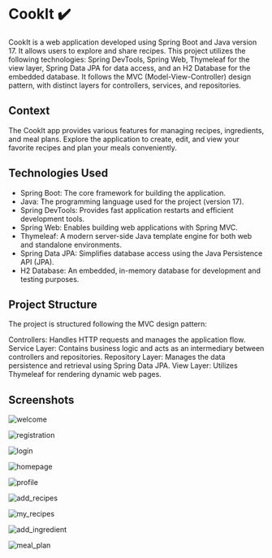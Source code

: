 #  CookIt ✔️
CookIt is a web application developed using Spring Boot and Java version 17. It allows users to explore and share recipes. This project utilizes the following technologies: Spring DevTools, Spring Web, Thymeleaf for the view layer, Spring Data JPA for data access, and an H2 Database for the embedded database. It follows the MVC (Model-View-Controller) design pattern, with distinct layers for controllers, services, and repositories.

## Context
The CookIt app provides various features for managing recipes, ingredients, and meal plans. Explore the application to create, edit, and view your favorite recipes and plan your meals conveniently.

## Technologies Used
* Spring Boot: The core framework for building the application.
* Java: The programming language used for the project (version 17).
* Spring DevTools: Provides fast application restarts and efficient development tools.
* Spring Web: Enables building web applications with Spring MVC.
* Thymeleaf: A modern server-side Java template engine for both web and standalone environments.
* Spring Data JPA: Simplifies database access using the Java Persistence API (JPA).
* H2 Database: An embedded, in-memory database for development and testing purposes.

## Project Structure
The project is structured following the MVC design pattern:

Controllers: Handles HTTP requests and manages the application flow.
Service Layer: Contains business logic and acts as an intermediary between controllers and repositories.
Repository Layer: Manages the data persistence and retrieval using Spring Data JPA.
View Layer: Utilizes Thymeleaf for rendering dynamic web pages.

## Screenshots
![welcome](https://github.com/raufdevo/CookIt/assets/98706594/0562f84c-3594-4566-9f99-bc453842563b)

![registration](https://github.com/raufdevo/CookIt/assets/98706594/c79b5e19-7b8b-4bb0-9a14-f600bb5119ce)

![login](https://github.com/raufdevo/CookIt/assets/98706594/c924e4b3-8db1-414a-b237-2d3f4d55225a)

![homepage](https://github.com/raufdevo/CookIt/assets/98706594/958dc728-7b18-4174-9644-21b14d581705)

![profile](https://github.com/raufdevo/CookIt/assets/98706594/4adae4a3-e505-4a74-9c5c-cb4c1c9cc7bb)

![add_recipes](https://github.com/raufdevo/CookIt/assets/98706594/451cdb0b-e8d6-4f4f-ba76-49edc2ee8e4f)

![my_recipes](https://github.com/raufdevo/CookIt/assets/98706594/58321272-6f7f-48c4-816e-fd83631f5893)

![add_ingredient](https://github.com/raufdevo/CookIt/assets/98706594/4bd89e69-4e74-4cba-8e01-fc98ee3320b7)

![meal_plan](https://github.com/raufdevo/CookIt/assets/98706594/f3fef680-5eda-401f-b8cd-4a2cf7617d9c)
